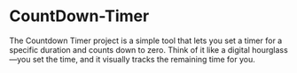 # CountDown-Timer
The Countdown Timer project is a simple tool that lets you set a timer for a specific duration and counts down to zero. Think of it like a digital hourglass—you set the time, and it visually tracks the remaining time for you.
